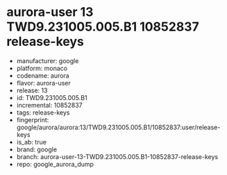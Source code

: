# aurora-user 13 TWD9.231005.005.B1 10852837 release-keys
- manufacturer: google
- platform: monaco
- codename: aurora
- flavor: aurora-user
- release: 13
- id: TWD9.231005.005.B1
- incremental: 10852837
- tags: release-keys
- fingerprint: google/aurora/aurora:13/TWD9.231005.005.B1/10852837:user/release-keys
- is_ab: true
- brand: google
- branch: aurora-user-13-TWD9.231005.005.B1-10852837-release-keys
- repo: google_aurora_dump
